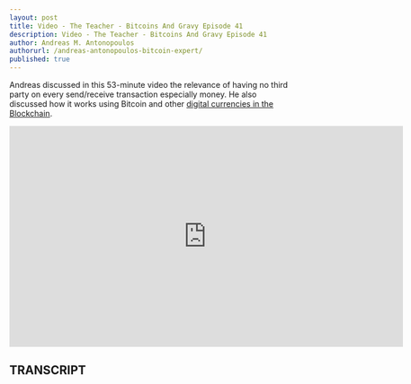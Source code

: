 ```yaml
---
layout: post
title: Video - The Teacher - Bitcoins And Gravy Episode 41
description: Video - The Teacher - Bitcoins And Gravy Episode 41
author: Andreas M. Antonopoulos
authorurl: /andreas-antonopoulos-bitcoin-expert/
published: true
---
```


<p>Andreas discussed in this 53-minute video the relevance of having no third party on every send/receive transaction especially money. He also discussed how it works using Bitcoin and other <a href="/video-thoughts-of-satoshi-nakamoto/">digital currencies in the Blockchain</a>.</p>

<center><iframe width="700" height="394" src="https://www.youtube.com/embed/iLmklHl5pms?list=PLPQwGV1aLnTthcG265_FYSaV24hFScvC0" frameborder="0" allowfullscreen></iframe></center>

<h2>TRANSCRIPT</h2>
